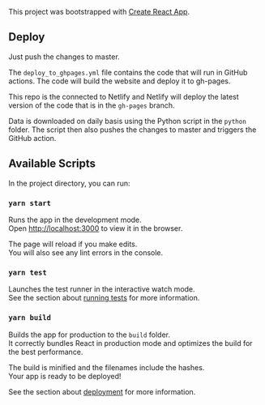This project was bootstrapped with [Create React App](https://github.com/facebook/create-react-app).

## Deploy

Just push the changes to master. 

The `deploy_to_ghpages.yml` file contains the code that will run in GitHub actions.
The code will build the website and deploy it to gh-pages.

This repo is the connected to Netlify and Netlify will deploy the latest version of the code that is in the `gh-pages` branch.

Data is downloaded on daily basis using the Python script in the `python` folder.
The script then also pushes the changes to master and triggers the GitHub action. 

## Available Scripts

In the project directory, you can run:

### `yarn start`

Runs the app in the development mode.<br />
Open [http://localhost:3000](http://localhost:3000) to view it in the browser.

The page will reload if you make edits.<br />
You will also see any lint errors in the console.

### `yarn test`

Launches the test runner in the interactive watch mode.<br />
See the section about [running tests](https://facebook.github.io/create-react-app/docs/running-tests) for more information.

### `yarn build`

Builds the app for production to the `build` folder.<br />
It correctly bundles React in production mode and optimizes the build for the best performance.

The build is minified and the filenames include the hashes.<br />
Your app is ready to be deployed!

See the section about [deployment](https://facebook.github.io/create-react-app/docs/deployment) for more information.

